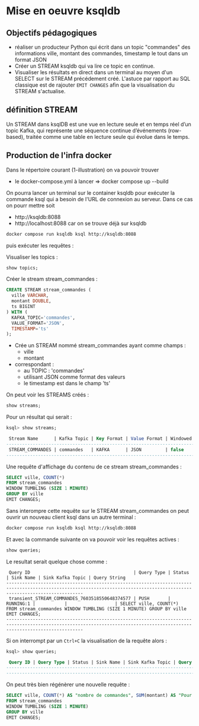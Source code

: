 # Mise en oeuvre ksqldb

## Objectifs pédagogiques

- réaliser un producteur Python qui écrit dans un topic "commandes" des informations ville, montant des commandes, timestamp le tout dans un format JSON
- Créer un STREAM ksqldb qui va lire ce topic en continue.
- Visualiser les résultats en direct dans un terminal au moyen d'un SELECT sur le STREAM précédement créé. L'astuce par rapport au SQL classique est de rajouter ```EMIT CHANGES``` afin que la visualisation du STREAM s'actualise.
  
## définition STREAM

Un STREAM dans ksqlDB est une vue en lecture seule et en temps réel d’un topic Kafka, qui représente une séquence continue d’événements (row-based), traitée comme une table en lecture seule qui évolue dans le temps.

## Production de l'infra docker

Dans le répertoire courant (1-illustration) on va pouvoir trouver
- le docker-compose.yml à lancer => docker compose up --build

On pourra lancer un terminal sur le container ksqldb pour exécuter la commande ksql qui a besoin de l'URL de connexion au serveur. Dans ce cas on pourr mettre soit
- http://ksqldb:8088
- http://localhost:8088 car on se trouve déjà sur ksqldb

```bash
docker compose run ksqldb ksql http://ksqldb:8088
```

puis exécuter les requêtes : 

Visualiser les topics : 

```sql
show topics;
```

Créer le stream stream_commandes : 

```sql
CREATE STREAM stream_commandes (
  ville VARCHAR,
  montant DOUBLE,
  ts BIGINT
) WITH (
  KAFKA_TOPIC='commandes',
  VALUE_FORMAT='JSON',
  TIMESTAMP='ts'
);
```

- Crée un STREAM nommé stream_commandes ayant comme champs : 
  - ville
  - montant
- correspondant :
  - au TOPIC : 'commandes'
  - utilisant JSON comme format des valeurs
  - le timestamp est dans le champ 'ts'

On peut voir les STREAMS créés : 

```sql
show streams;
```

Pour un résultat qui serait : 
```sql
ksql> show streams;

 Stream Name      | Kafka Topic | Key Format | Value Format | Windowed 
-----------------------------------------------------------------------
 STREAM_COMMANDES | commandes   | KAFKA      | JSON         | false    
-----------------------------------------------------------------------
```

Une requête d'affichage du contenu de ce stream stream_commandes : 
```sql 
SELECT ville, COUNT(*) 
FROM stream_commandes
WINDOW TUMBLING (SIZE 1 MINUTE)
GROUP BY ville
EMIT CHANGES;
``` 

Sans interompre cette requête sur le STREAM stream_commandes on peut ouvrir un nouveau client ksql dans un autre terminal : 
```bash
docker compose run ksqldb ksql http://ksqldb:8088
```

Et avec la commande suivante on va pouvoir voir les requêtes actives : 
```sql
show queries;
```

Le resultat serait quelque chose comme : 
```
 Query ID                                       | Query Type | Status    | Sink Name | Sink Kafka Topic | Query String                                                                                               
-------------------------------------------------------------------------------------------------------------------------------------------------------------------------
 transient_STREAM_COMMANDES_7603518550648374577 | PUSH       | RUNNING:1 |           |                  | SELECT ville, COUNT(*)  FROM stream_commandes WINDOW TUMBLING (SIZE 1 MINUTE) GROUP BY ville EMIT CHANGES; 
-------------------------------------------------------------------------------------------------------------------------------------------------------------------------
```

Si on interrompt par un ```Ctrl+C``` la visualisation de la requête alors :
```sql
ksql> show queries;

 Query ID | Query Type | Status | Sink Name | Sink Kafka Topic | Query String 
------------------------------------------------------------------------------
------------------------------------------------------------------------------
``` 

On peut très bien régénèrer une nouvelle requête : 

```sql
SELECT ville, COUNT(*) AS "nombre de commandes", SUM(montant) AS "Pour un total de" 
FROM stream_commandes
WINDOW TUMBLING (SIZE 1 MINUTE)
GROUP BY ville
EMIT CHANGES;
``` 

